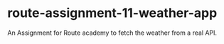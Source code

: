 # route-assignment-11-weather-app
 An Assignment for Route academy to fetch the weather from a real API.
